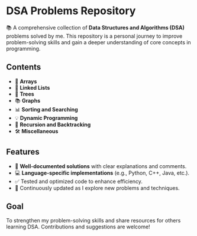 # DSA Problems Repository  

📚 A comprehensive collection of **Data Structures and Algorithms (DSA)** problems solved by me. This repository is a personal journey to improve problem-solving skills and gain a deeper understanding of core concepts in programming.  

## Contents  
- 🔢 **Arrays**  
- 🔗 **Linked Lists**  
- 🌳 **Trees**  
- 📚 **Graphs**  
- 📊 **Sorting and Searching**  
- 💡 **Dynamic Programming**  
- 🧮 **Recursion and Backtracking**  
- 🛠️ **Miscellaneous**  

## Features  
- 📝 **Well-documented solutions** with clear explanations and comments.  
- 💻 **Language-specific implementations** (e.g., Python, C++, Java, etc.).  
- ✅ Tested and optimized code to enhance efficiency.  
- 🚀 Continuously updated as I explore new problems and techniques.  

## Goal  
To strengthen my problem-solving skills and share resources for others learning DSA. Contributions and suggestions are welcome!  
